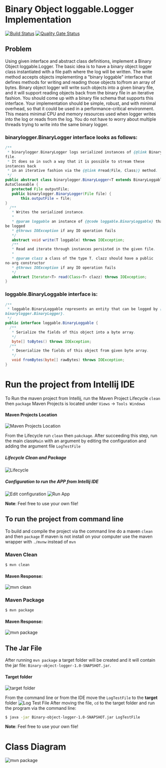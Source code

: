 # Binary Object loggable.Logger Implementation
[![Build Status](https://travis-ci.com/georgeerol/BinaryObjectLogger.svg?branch=master)](https://travis-ci.com/georgeerol/BinaryObjectLogger)
[![Quality Gate Status](https://sonarcloud.io/api/project_badges/measure?project=georgeerol_BinaryObjectLogger&metric=alert_status)](https://sonarcloud.io/dashboard?id=georgeerol_BinaryObjectLogger)

## Problem
Using given interface and abstract class definitions, implement a Binary Object loggable.Logger. 
The basic idea is to have a binary object logger class instantiated with a file path where the log will be written. The write method accepts objects implementing a "binary loggable" interface that defines methods for writing and reading those objects to/from an array of bytes. 
Binary object logger will write such objects into a given binary file, and it will support reading objects back from the binary file in an iterative fashion.
You should come up with a binary file schema that supports this interface.
Your implementation should be simple, robust, and with minimal overhead, so that it could be used in a performance-critical environment. This means minimal CPU and memory resources used when logger writes into the log or reads from the log. You do not have to worry about multiple threads trying to write into the same binary logger.




###  binarylogger.BinaryLogger interface looks as follows:

```java
/**
 * binarylogger.BinaryLogger logs serialized instances of {@link BinaryLoggable} into
file.
 * It does so in such a way that it is possible to stream these
instances back
 * in an iterative fashion via the {@link #read(File, Class)} method.
 */
public abstract class binarylogger.BinaryLogger<T extends BinaryLoggable> implements
AutoCloseable {
   protected File outputFile;
   public binarylogger.BinaryLogger(File file) {
       this.outputFile = file;
}
  /**
   * Writes the serialized instance.
   *
   * @param loggable an instance of {@code loggable.BinaryLoggable} that needs to
be logged
   * @throws IOException if any IO operation fails
   */
   abstract void write(T loggable) throws IOException;
   /**
   * Read and iterate through instances persisted in the given file.
   *
   * @param clazz a class of the type T, clazz should have a public
no-arg constructor
   * @throws IOException if any IO operation fails
   */
   abstract Iterator<T> read(Class<T> clazz) throws IOException;
}

```
### loggable.BinaryLoggable interface is:
```java
/**
 * loggable.BinaryLoggable represents an entity that can be logged by {@code
binarylogger.BinaryLogger}.
 */
public interface loggable.BinaryLoggable {
  /**
   * Serialize the fields of this object into a byte array.
   */
   byte[] toBytes() throws IOException;
  /**
   * Deserialize the fields of this object from given byte array.
   */
   void fromBytes(byte[] rawBytes) throws IOException;
}
```

# Run the project from Intellij IDE
To Run the maven project from Intellij, run the Maven Project Lifecycle `clean` then `package`
Maven Projects is located under `Views` -> `Tools Windows`

#### Maven Projects Location
![Maven Projects Location](./misc/mvnProjectsLocation.png)


From the Lifecycle run `clean` then `pakckage`. After succeeding this step, run the main class`Main` 
with an argument by editing the configuration and adding the argument file `LogTestFile`

##### Lifecycle Clean and Package
![Lifecycle](./misc/lifecycleCleanAndPackage.png)

##### Configuration to run the APP from Intellij IDE
![Edit configuration](./misc/editConfigurations.png)
![Run App](./misc/runAppFromIDE.png)


**Note**: Feel free to use your own file!


## To run the project from command line
To build and compile the project via the command line do a  maven `clean` and then `package`
If maven is not  install on your computer use the maven wrapper with `./mvnw` instead of `mvn`
### Maven Clean
```bash
$ mvn clean
```
#### Maven Response:
![mvn clean](./misc/mvnClean.png)

### Maven Package
```bash
$ mvn package
```
#### Maven Response:
![mvn package](./misc/mvnPackage.png)

## The Jar File
After running `mvn package` a target folder will be created and it will contain the jar file: `Binary-object-logger-1.0-SNAPSHOT.jar`.

#### Target folder
![target folder](./misc/targetFolder.png)

From the command line or from the IDE move the `LogTestFile` to the **target** folder
![Log Test File](./misc/LogTestFileLocation.png)
After moving the file, `cd` to the target folder and run the program via the command line:
```bash
$ java -jar Binary-object-logger-1.0-SNAPSHOT.jar LogTestFile 
```

**Note**: Feel free to use your own file!

# Class Diagram
![mvn package](./misc/ClassDiagram.png)



